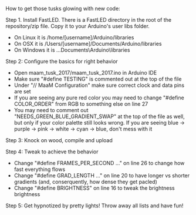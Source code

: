 How to get those tusks glowing with new code: 

Step 1. Install FastLED. There is a FastLED directory in the root of the repository/zip file. Copy it to your Arduino's user libs folder. 

- On Linux it is /home/[username]/Arduino/libraries
- On OSX it is /Users/[username]/Documents/Arduino/libraries
- On Windows it is ...Documents\Arduino\libraries

Step 2: Configure the basics for right behavior

- Open maam_tusk_2017/maam_tusk_2017.ino in Arduino IDE
- Make sure "#define TESTING" is commented out at the top of the file
- Under "// MaaM Configuration" make sure correct clock and data pins are set
- If you are seeing any pure red color you may need to change "#define COLOR_ORDER" from RGB to something else on line 27
- You may need to comment out "NEEDS_GREEN_BLUE_GRADIENT_SWAP" at the top of the file as well, but only if your color palette still looks wrong. If you are seeing blue -> purple -> pink -> white -> cyan -> blue, don't mess with it

Step 3: Knock on wood, compile and upload

Step 4: Tweak to achieve the behavior

- Change "#define FRAMES_PER_SECOND ..." on line 26 to change how fast everything flows
- Change "#define GRAD_LENGTH ..." on line 20 to have longer vs shorter gradients (and, conserquently, how dense they get pacled)
- Change "#define BRIGHTNESS" on line 16 to tweak the brightness brightness


Step 5: Get hypnotized by pretty lights! Throw away all lists and have fun!

